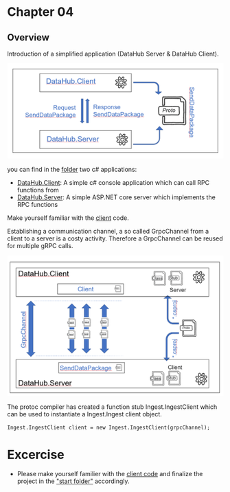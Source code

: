 # Chapter 04
## Overview
Introduction of a simplified application (DataHub Server & DataHub Client).

![](img/DemoOverview.png)  

you can find in the  [folder](./End/DataHub/) two c# applications: 
- [DataHub.Client](./End/DataHub/DataHub.Client/): A simple c# console application which can call RPC functions from 
- [DataHub.Server](./End/DataHub/DataHub.Server/): A simple ASP.NET core server which implements the RPC functions

Make yourself familiar with the [client](./End/DataHub/DataHub.Client/Program.cs) code. 

Establishing a communication channel, a so called GrpcChannel from a client to a server is a costy activity. Therefore a GrpcChannel can be reused for multiple gRPC calls.

![](img/DataHub.Client.png)  

The protoc compiler has created a function stub Ingest.IngestClient which can be used to instantiate a Ingest.Ingest client object. 
    
    Ingest.IngestClient client = new Ingest.IngestClient(grpcChannel);

# Excercise

- Please make yourself familier with the [client code](./End/DataHub/Client) and finalize the project in the ["start folder"](./Start/DataHub/) accordingly.

